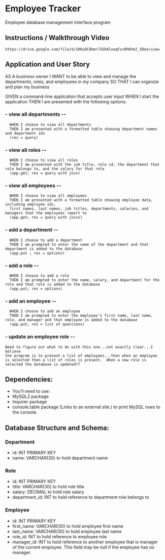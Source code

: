 # Employee Tracker
Employee database management interface program

## Instructions / Walkthrough Video
    https://drive.google.com/file/d/1H6sDC8kmrl5GhAloaqFzu9hKhmJ_58oe/view

## Application and User Story
AS A business owner
I WANT to be able to view and manage the departments, roles, and employees in my company
SO THAT I can organize and plan my business

GIVEN a command-line application that accepts user input
WHEN I start the application
THEN I am presented with the following options:
  
  ### - view all departments -- 
      WHEN I choose to view all departments
      THEN I am presented with a formatted table showing department names and department ids
      (res = query)
  
  ### - view all roles --
      WHEN I choose to view all roles
      THEN I am presented with the job title, role id, the department that role belongs to, and the salary for that role
      (app.get; res = query with join)
  
  ### - view all employees --
      WHEN I choose to view all employees
      THEN I am presented with a formatted table showing employee data, including employee ids,
      first names, last names, job titles, departments, salaries, and managers that the employees report to
      (app.get; res = query with joins)
      
  ### - add a department -- 
      WHEN I choose to add a department
      THEN I am prompted to enter the name of the department and that department is added to the database
      (app.put ; res = options)
  
  ### - add a role --
      WHEN I choose to add a role
      THEN I am prompted to enter the name, salary, and department for the role and that role is added to the database
      (app.put; res = options)
      
  ### - add an employee --
      WHEN I choose to add an employee
      THEN I am prompted to enter the employee’s first name, last name, role, and manager and that employee is added to the database
      (app.put; res = list of questions)

  ### - update an employee role --
    Need to figure out what to do with this one...not exactly clear...I believe
    the program is to present a list of employees...then when an employee is selected then a list of roles is present.  When a new role is selected the database is updated??


## Dependencies:
- You’ll need to use:
- MySQL2 package
- Inquirer package
- console.table package (Links to an external site.) to print MySQL rows to the console.

## Database Structure and Schema:
### Department
 - id: INT PRIMARY KEY
 - name: VARCHAR(30) to hold department name

### Role
 - id: INT PRIMARY KEY
 - title: VARCHAR(30) to hold role title
 - salary: DECIMAL to hold role salary
 - department_id: INT to hold reference to department role belongs to

### Employee
 - id: INT PRIMARY KEY
 - first_name: VARCHAR(30) to hold employee first name
 - last_name: VARCHAR(30) to hold employee last name
 - role_id: INT to hold reference to employee role
 - manager_id: INT to hold reference to another employee that is manager of the current employee. This field may be null if the employee has no manager.